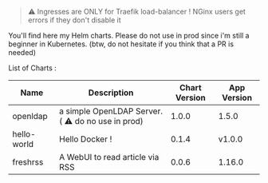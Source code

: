 
> :warning: Ingresses are ONLY for Traefik load-balancer ! NGinx users get errors if they don't disable it

You'll find here my Helm charts. Please do not use in prod since i'm still a beginner in Kubernetes. 
(btw, do not hesitate if you think that a PR is needed)


List of Charts : 

| Name  | Description | Chart Version | App Version |
|-------|-------------|---------------|-------------|
| openldap | a simple OpenLDAP Server. ( :warning: do no use in prod) | 1.0.0 | 1.5.0 |
| hello-world | Hello Docker ! | 0.1.4 | v1.0.0 |
| freshrss | A WebUI to read article via RSS | 0.0.6 | 1.16.0 |
